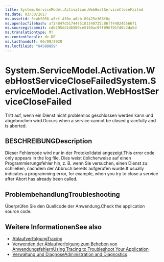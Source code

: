 ```yaml
---
title: System.ServiceModel.Activation.WebHostServiceCloseFailed
ms.date: 03/30/2017
ms.assetid: 3cab9856-a5cf-4f0e-a0cb-89425e368f8e
ms.openlocfilehash: af24847d5174475103340725c86ff44024556671
ms.sourcegitcommit: cdb295dd1db589ce5169ac9ff096f01fd0c2da9d
ms.translationtype: MT
ms.contentlocale: de-DE
ms.lasthandoff: 06/09/2020
ms.locfileid: "84588859"
---
```

# <a name="systemservicemodelactivationwebhostserviceclosefailed"></a><span data-ttu-id="73aa7-102">System.ServiceModel.Activation.WebHostServiceCloseFailed</span><span class="sxs-lookup"><span data-stu-id="73aa7-102">System.ServiceModel.Activation.WebHostServiceCloseFailed</span></span>
<span data-ttu-id="73aa7-103">Tritt auf, wenn ein Dienst nicht problemlos geschlossen werden kann und abgebrochen wird.</span><span class="sxs-lookup"><span data-stu-id="73aa7-103">Occurs when a service cannot be closed gracefully and is aborted.</span></span>  
  
## <a name="description"></a><span data-ttu-id="73aa7-104">BESCHREIBUNG</span><span class="sxs-lookup"><span data-stu-id="73aa7-104">Description</span></span>  
 <span data-ttu-id="73aa7-105">Dieser Fehlercode wird nur in der Protokolldatei angezeigt.</span><span class="sxs-lookup"><span data-stu-id="73aa7-105">This error code only appears in the log file.</span></span> <span data-ttu-id="73aa7-106">Dies weist üblicherweise auf einen Programmierungsfehler hin, z. B. wenn Sie versuchen, einen Dienst zu schließen, nachdem der Abbruch bereits aufgerufen wurde.</span><span class="sxs-lookup"><span data-stu-id="73aa7-106">It usually indicates a programming error, for example, when you try to close a service after Abort has already been called.</span></span>  
  
## <a name="troubleshooting"></a><span data-ttu-id="73aa7-107">Problembehandlung</span><span class="sxs-lookup"><span data-stu-id="73aa7-107">Troubleshooting</span></span>  
 <span data-ttu-id="73aa7-108">Überprüfen Sie den Quellcode der Anwendung.</span><span class="sxs-lookup"><span data-stu-id="73aa7-108">Check the application source code.</span></span>  
  
## <a name="see-also"></a><span data-ttu-id="73aa7-109">Weitere Informationen</span><span class="sxs-lookup"><span data-stu-id="73aa7-109">See also</span></span>

- [<span data-ttu-id="73aa7-110">Ablaufverfolgung</span><span class="sxs-lookup"><span data-stu-id="73aa7-110">Tracing</span></span>](index.md)
- [<span data-ttu-id="73aa7-111">Verwenden der Ablaufverfolgung zum Beheben von Anwendungsfehlern</span><span class="sxs-lookup"><span data-stu-id="73aa7-111">Using Tracing to Troubleshoot Your Application</span></span>](using-tracing-to-troubleshoot-your-application.md)
- [<span data-ttu-id="73aa7-112">Verwaltung und Diagnose</span><span class="sxs-lookup"><span data-stu-id="73aa7-112">Administration and Diagnostics</span></span>](../index.md)
